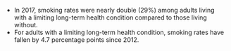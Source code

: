 * In 2017, smoking rates were nearly double (29%) among adults living with a limiting long-term health condition compared to those living without. 
* For adults with a limiting long-term health condition, smoking rates have fallen by 4.7 percentage points since 2012.
